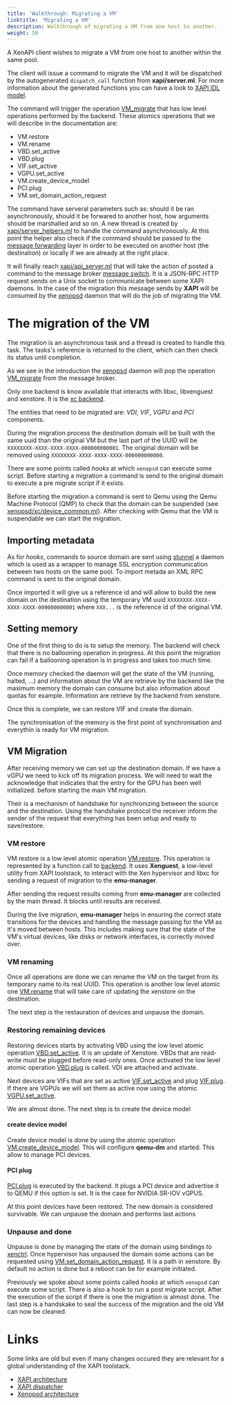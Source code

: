 ```yaml
---
title: 'Walkthrough: Migrating a VM'
linktitle: 'Migrating a VM'
description: Walkthrough of migrating a VM from one host to another.
weight: 50
---
```


A XenAPI client wishes to migrate a VM from one host to another within
the same pool.

The client will issue a command to migrate the VM and it will be dispatched
by the autogenerated `dispatch_call` function from **xapi/server.ml**. For
more information about the generated functions you can have a look to
[XAPI IDL model](https://github.com/xapi-project/xen-api/tree/master/ocaml/idl/ocaml_backend).

The command will trigger the operation
[VM_migrate](https://github.com/xapi-project/xen-api/blob/7ac88b90e762065c5ebb94a8ea61c61bdbf62c5c/ocaml/xenopsd/lib/xenops_server.ml#L2572)
that has low level operations performed by the backend. These atomics operations
that we will describe in the documentation are:

- VM.restore
- VM.rename
- VBD.set_active
- VBD.plug
- VIF.set_active
- VGPU.set_active
- VM.create_device_model
- PCI.plug
- VM.set_domain_action_request

The command have serveral parameters such as: should it be ran asynchronously,
should it be forwared to another host, how arguments should be marshalled and
so on. A new thread is created by [xapi/server_helpers.ml](https://github.com/xapi-project/xen-api/blob/7ac88b90e762065c5ebb94a8ea61c61bdbf62c5c/ocaml/xapi/server_helpers.ml#L55)
to handle the command asynchronously. At this point the helper also check if
the command should be passed to the [message forwarding](https://github.com/xapi-project/xen-api/blob/master/ocaml/xapi/message_forwarding.ml)
layer in order to be executed on another host (the destination) or locally if
we are already at the right place.

It will finally reach [xapi/api_server.ml](https://github.com/xapi-project/xen-api/blob/7ac88b90e762065c5ebb94a8ea61c61bdbf62c5c/ocaml/xapi/api_server.ml#L242) that will take the action
of posted a command to the message broker [message switch](https://github.com/xapi-project/xen-api/tree/master/ocaml/message-switch).
It is a JSON-RPC HTTP request sends on a Unix socket to communicate between some
XAPI daemons. In the case of the migration this message sends by **XAPI** will be
consumed by the [xenopsd](https://github.com/xapi-project/xen-api/tree/master/ocaml/xenopsd)
daemon that will do the job of migrating the VM.

# The migration of the VM

The migration is an asynchronous task and a thread is created to handle this task.
The tasks's reference is returned to the client, which can then check
its status until completion.

As we see in the introduction the [xenopsd](https://github.com/xapi-project/xen-api/tree/master/ocaml/xenopsd)
daemon will pop the operation
[VM_migrate](https://github.com/xapi-project/xen-api/blob/7ac88b90e762065c5ebb94a8ea61c61bdbf62c5c/ocaml/xenopsd/lib/xenops_server.ml#L2572)
from the message broker.

Only one backend is know available that interacts with libxc, libxenguest
and xenstore. It is the [xc backend](https://github.com/xapi-project/xen-api/tree/master/ocaml/xenopsd/xc).

The entities that need to be migrated are: *VDI*, *VIF*, *VGPU* and *PCI* components.

During the migration process the destination domain will be built with the same
uuid than the original VM but the last part of the UUID will be
`XXXXXXXX-XXXX-XXXX-XXXX-000000000001`. The original domain will be removed using
`XXXXXXXX-XXXX-XXXX-XXXX-000000000000`.

There are some points called *hooks* at which `xenopsd` can execute some script.
Before starting a migration a command is send to the original domain to execute
a pre migrate script if it exists.

Before starting the migration a command is sent to Qemu using the Qemu Machine Protocol (QMP)
to check that the domain can be suspended (see [xenopsd/xc/device_common.ml](https://github.com/xapi-project/xen-api/blob/master/ocaml/xenopsd/xc/device_common.ml)).
After checking with Qemu that the VM is suspendable we can start the migration.

## Importing metadata

As for *hooks*, commands to source domain are sent using [stunnel](https://github.com/xapi-project/xen-api/tree/master/ocaml/libs/stunnel) a daemon which
is used as a wrapper to manage SSL encryption communication between two hosts on the same
pool. To import metada an XML RPC command is sent to the original domain.

Once imported it will give us a reference id and will allow to build the new domain
on the destination using the temporary VM uuid `XXXXXXXX-XXXX-XXXX-XXXX-000000000001`
where `XXX...` is the reference id of the original VM.

## Setting memory

One of the first thing to do is to setup the memory. The backend will check that there
is no ballooning operation in progress. At this point the migration can fail if a
ballooning operation is in progress and takes too much time.

Once memory checked the daemon will get the state of the VM (running, halted, ...) and
information about the VM are retrieve by the backend like the maximum memory the domain
can consume but also information about quotas for example.
Information are retrieve by the backend from xenstore.

Once this is complete, we can restore VIF and create the domain.

The synchronisation of the memory is the first point of synchronisation and everythin
is ready for VM migration.

## VM Migration

After receiving memory we can set up the destination domain. If we have a vGPU we need to kick
off its migration process. We will need to wait the acknowledge that indicates that the entry
for the GPU has been well initialized. before starting the main VM migration.

Their is a mechanism of handshake for synchronizing between the source and the
destination. Using the handshake protocol the receiver inform the sender of the
request that everything has been setup and ready to save/restore.

### VM restore

VM restore is a low level atomic operation [VM.restore](https://github.com/xapi-project/xen-api/blob/7ac88b90e762065c5ebb94a8ea61c61bdbf62c5c/ocaml/xenopsd/xc/xenops_server_xen.ml#L2684).
This operation is represented by a function call to [backend](https://github.com/xapi-project/xen-api/blob/7ac88b90e762065c5ebb94a8ea61c61bdbf62c5c/ocaml/xenopsd/xc/domain.ml#L1540).
It uses **Xenguest**, a low-level utility from XAPI toolstack, to interact with the Xen hypervisor
and libxc for sending a request of migration to the **emu-manager**.

After sending the request results coming from **emu-manager** are collected
by the main thread. It blocks until results are received.

During the live migration, **emu-manager** helps in ensuring the correct state
transitions for the devices and handling the message passing for the VM as
it's moved between hosts. This includes making sure that the state of the
VM's virtual devices, like disks or network interfaces, is correctly moved over.

### VM renaming

Once all operations are done we can rename the VM on the target from its temporary
name to its real UUID. This operation is another low level atomic one
[VM.rename](https://github.com/xapi-project/xen-api/blob/7ac88b90e762065c5ebb94a8ea61c61bdbf62c5c/ocaml/xenopsd/xc/xenops_server_xen.ml#L1667)
that will take care of updating the xenstore on the destination.

The next step is the restauration of devices and unpause the domain.

### Restoring remaining devices

Restoring devices starts by activating VBD using the low level atomic operation
[VBD.set_active](https://github.com/xapi-project/xen-api/blob/7ac88b90e762065c5ebb94a8ea61c61bdbf62c5c/ocaml/xenopsd/xc/xenops_server_xen.ml#L3674). It is an update of Xenstore. VBDs that are read-write must
be plugged before read-only ones. Once activated the low level atomic operation
[VBD.plug](https://github.com/xapi-project/xen-api/blob/7ac88b90e762065c5ebb94a8ea61c61bdbf62c5c/ocaml/xenopsd/xc/xenops_server_xen.ml#L3721)
is called. VDI are attached and activate.

Next devices are VIFs that are set as active [VIF.set_active](https://github.com/xapi-project/xen-api/blob/7ac88b90e762065c5ebb94a8ea61c61bdbf62c5c/ocaml/xenopsd/xc/xenops_server_xen.ml#L4296) and plug [VIF.plug](https://github.com/xapi-project/xen-api/blob/7ac88b90e762065c5ebb94a8ea61c61bdbf62c5c/ocaml/xenopsd/xc/xenops_server_xen.ml#L4394).
If there are VGPUs we will set them as active now using the atomic [VGPU.set_active](https://github.com/xapi-project/xen-api/blob/7ac88b90e762065c5ebb94a8ea61c61bdbf62c5c/ocaml/xenopsd/xc/xenops_server_xen.ml#L3490).

We are almost done. The next step is to create the device model

#### create device model

Create device model is done by using the atomic operation [VM.create_device_model](https://github.com/xapi-project/xen-api/blob/7ac88b90e762065c5ebb94a8ea61c61bdbf62c5c/ocaml/xenopsd/xc/xenops_server_xen.ml#L2375). This
will configure **qemu-dm** and started. This allow to manage PCI devices.

#### PCI plug

[PCI.plug](https://github.com/xapi-project/xen-api/blob/7ac88b90e762065c5ebb94a8ea61c61bdbf62c5c/ocaml/xenopsd/xc/xenops_server_xen.ml#L3399)
is executed by the backend. It plugs a PCI device and advertise it to QEMU if this option is set. It is
the case for NVIDIA SR-IOV vGPUS.

At this point devices have been restored. The new domain is considered survivable. We can
unpause the domain and performs last actions

### Unpause and done

Unpause is done by managing the state of the domain using bindings to [xenctrl](https://xenbits.xen.org/gitweb/?p=xen.git;a=blob;f=tools/libs/ctrl/xc_domain.c;h=f2d9d14b4d9f24553fa766c5dcb289f88d684bb0;hb=HEAD#l76).
Once hypervisor has unpaused the domain some actions can be requested using [VM.set_domain_action_request](https://github.com/xapi-project/xen-api/blob/7ac88b90e762065c5ebb94a8ea61c61bdbf62c5c/ocaml/xenopsd/xc/xenops_server_xen.ml#L3172).
It is a path in xenstore. By default no action is done but a reboot can be for example
initiated.

Previously we spoke about some points called *hooks* at which `xenopsd` can execute some script. There
is also a hook to run a post migrate script. After the execution of the script if there is one
the migration is almost done. The last step is a handskake to seal the success of the migration
and the old VM can now be cleaned.

# Links

Some links are old but even if many changes occured they are relevant for a global understanding
of the XAPI toolstack.

- [XAPI architecture](https://xapi-project.github.io/xapi/architecture.html)
- [XAPI dispatcher](https://wiki.xenproject.org/wiki/XAPI_Dispatch)
- [Xenopsd architecture](https://xapi-project.github.io/xenopsd/architecture.html)
